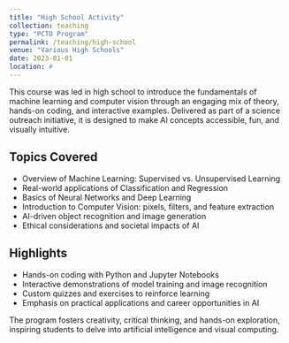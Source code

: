 ```yaml
---
title: "High School Activity"
collection: teaching
type: "PCTO Program"
permalink: /teaching/high-school
venue: "Various High Schools"
date: 2023-01-01
location: #
---
```


This course was led in high school to introduce the fundamentals of machine learning and computer vision through an engaging mix of theory, hands-on coding, and interactive examples. Delivered as part of a science outreach initiative, it is designed to make AI concepts accessible, fun, and visually intuitive.

## Topics Covered
- Overview of Machine Learning: Supervised vs. Unsupervised Learning
- Real-world applications of Classification and Regression
- Basics of Neural Networks and Deep Learning
- Introduction to Computer Vision: pixels, filters, and feature extraction
- AI-driven object recognition and image generation
- Ethical considerations and societal impacts of AI

## Highlights
- Hands-on coding with Python and Jupyter Notebooks
- Interactive demonstrations of model training and image recognition
- Custom quizzes and exercises to reinforce learning
- Emphasis on practical applications and career opportunities in AI

The program fosters creativity, critical thinking, and hands-on exploration, inspiring students to delve into artificial intelligence and visual computing.